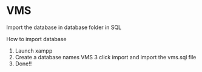 # VMS
Import the database in database folder in SQL

How to import database

1. Launch xampp
2. Create a database names VMS
3 click import and import the vms.sql file 
4. Done!! 
